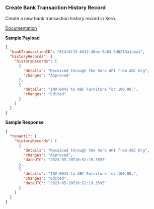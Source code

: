 ### Create Bank Transaction History Record

Create a new bank transaction history record in Xero.

[Documentation](https://xeroapi.github.io/xero-node/accounting/index.html#api-Accounting-createBankTransactionHistoryRecord)

**Sample Payload**

```json
{
  "bankTransactionID": "614f6f15-6412-40ee-9a83-3d6219a1aba1",
  "historyRecords": {
    "historyRecords": [
      {
        "details": "Received through the Xero API from ABC Org",
        "changes": "Approved"
      },
      {
        "details": "INV-0041 to ABC Furniture for 100.00.",
        "changes": "Edited"
      }
    ]
  }
}
```

**Sample Response**

```json
{
  "tenant1": {
    "historyRecords": [
      {
        "details": "Received through the Xero API from ABC Org",
        "changes": "Approved",
        "dateUTC": "2023-05-20T16:52:19.359Z"
      },
      {
        "details": "INV-0041 to ABC Furniture for 100.00.",
        "changes": "Edited",
        "dateUTC": "2023-05-20T16:52:19.359Z"
      }
    ]
  }
}
```
